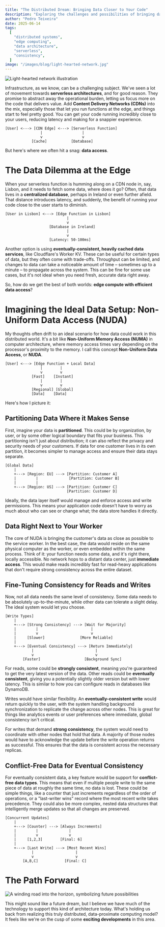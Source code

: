 ```yaml
---
title: "The Distributed Dream: Bringing Data Closer to Your Code"
description: "Exploring the challenges and possibilities of bringing data closer to edge compute, and imagining a future of non-uniform data access for distributed systems."
author: "Pedro Teixeira"
date: 2025-06-14
tags:
  [
    "distributed systems",
    "edge computing",
    "data architecture",
    "serverless",
    "consistency",
  ]
image: "/images/blog/light-hearted-network.jpg"
---
```


![Light-hearted network illustration](/images/blog/light-hearted-network.jpg)

Infrastructure, as we know, can be a challenging subject. We've seen a lot of movement towards **serverless architectures**, and for good reason. They promise to abstract away the operational burden, letting us focus more on the code that delivers value. Add **Content Delivery Networks (CDNs)** into the mix, especially those that let you run functions at the edge, and things start to feel pretty good. You can get your code running incredibly close to your users, reducing latency and making for a snappier experience.

```ascii
[User] <---> [CDN Edge] <---> [Serverless Function]
                |                  |
                v                  v
            [Cache]           [Database]
```

But here's where we often hit a snag: **data access**.

# The Data Dilemma at the Edge

When your serverless function is humming along on a CDN node in, say, Lisbon, and it needs to fetch some data, where does it go? Often, that data lives in a **centralized database**, perhaps in Ireland or even further afield. That distance introduces latency, and suddenly, the benefit of running your code close to the user starts to diminish.

```ascii
[User in Lisbon] <---> [Edge Function in Lisbon]
                            |
                            v
                    [Database in Ireland]
                            |
                            v
                    [Latency: 50-100ms]
```

Another option is using **eventually-consistent, heavily cached data services**, like Cloudflare's Worker KV. These can be useful for certain types of data, but they often come with trade-offs. Throughput can be limited, and changes to data can take a noticeable amount of time – sometimes up to a minute – to propagate across the system. This can be fine for some use cases, but it's not ideal when you need fresh, accurate data right away.

So, how do we get the best of both worlds: **edge compute with efficient data access**?

# Imagining the Ideal Data Setup: Non-Uniform Data Access (NUDA)

My thoughts often drift to an ideal scenario for how data could work in this distributed world. It's a bit like **Non-Uniform Memory Access (NUMA)** in computer architecture, where memory access times vary depending on the processor's proximity to the memory. I call this concept **Non-Uniform Data Access**, or **NUDA**.

```ascii
[User] <---> [Edge Function + Local Data]
                |        |
                v        v
            [Fast]    [Instant]
                |        |
                v        v
            [Regional] [Global]
            [Data]    [Data]
```

Here's how I picture it:

## Partitioning Data Where it Makes Sense

First, imagine your data is **partitioned**. This could be by organization, by user, or by some other logical boundary that fits your business. This partitioning isn't just about distribution; it can also reflect the privacy and security needs of your customers. If data for one customer lives in its own partition, it becomes simpler to manage access and ensure their data stays separate.

```ascii
[Global Data]
    |
    +---> [Region: EU] ---> [Partition: Customer A]
    |         |              [Partition: Customer B]
    |         |
    +---> [Region: US] ---> [Partition: Customer C]
                            [Partition: Customer D]
```

Ideally, the data layer itself would manage and enforce access and write permissions. This means your application code doesn't have to worry as much about who can see or change what; the data store handles it directly.

## Data Right Next to Your Worker

The core of NUDA is bringing the customer's data as close as possible to the service worker. In the best case, the data would reside on the same physical computer as the worker, or even embedded within the same process. Think of it: your function needs some data, and it's right there, locally accessible. No network hops to a distant data center, just **immediate access**. This would make reads incredibly fast for read-heavy applications that don't require strong consistency across the entire dataset.

## Fine-Tuning Consistency for Reads and Writes

Now, not all data needs the same level of consistency. Some data needs to be absolutely up-to-the-minute, while other data can tolerate a slight delay. The ideal system would let you choose.

```ascii
[Write Types]
    |
    +---> [Strong Consistency] ---> [Wait for Majority]
    |         |                        |
    |         v                        v
    |     [Slower]                [More Reliable]
    |
    +---> [Eventual Consistency] ---> [Return Immediately]
            |                            |
            v                            v
        [Faster]                    [Background Sync]
```

For reads, some could be **strongly consistent**, meaning you're guaranteed to get the very latest version of the data. Other reads could be **eventually consistent**, giving you a potentially slightly older version but with lower latency. This is similar to how you can configure reads in databases like DynamoDB.

Writes would have similar flexibility. An **eventually-consistent write** would return quickly to the user, with the system handling background synchronization to replicate the change across other nodes. This is great for things like analytics events or user preferences where immediate, global consistency isn't critical.

For writes that demand **strong consistency**, the system would need to coordinate with other nodes that hold that data. A majority of those nodes would have to acknowledge the update before the write operation returns as successful. This ensures that the data is consistent across the necessary replicas.

## Conflict-Free Data for Eventual Consistency

For eventually consistent data, a key feature would be support for **conflict-free data types**. This means that even if multiple people write to the same piece of data at roughly the same time, no data is lost. These could be simple things, like a counter that just increments regardless of the order of operations, or a "last-writer wins" record where the most recent write takes precedence. They could also be more complex, nested data structures that intelligently merge updates so that all changes are preserved.

```ascii
[Concurrent Updates]
    |
    +---> [Counter] ---> [Always Increments]
    |         |              |
    |         v              v
    |     [1,2,3]        [Final: 6]
    |
    +---> [Last Write] ---> [Most Recent Wins]
            |                   |
            v                   v
        [A,B,C]            [Final: C]
```

# The Path Forward

![A winding road into the horizon, symbolizing future possibilities](/images/blog/future-possibilities.jpg)

This might sound like a future dream, but I believe we have much of the technology to support this kind of architecture today. What's holding us back from realizing this truly distributed, data-proximate computing model? It feels like we're on the cusp of some **exciting developments** in this area.
